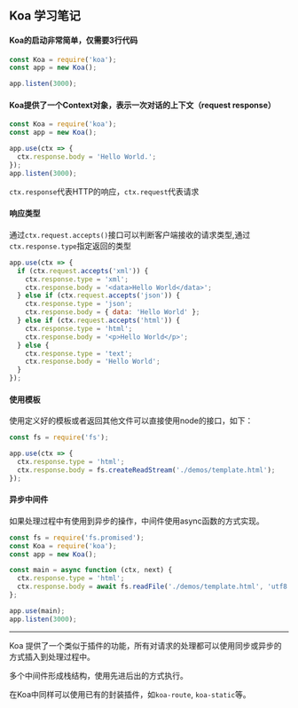 ## Koa 学习笔记

#### Koa的启动非常简单，仅需要3行代码

```javascript
const Koa = require('koa');
const app = new Koa();

app.listen(3000);
```

#### Koa提供了一个Context对象，表示一次对话的上下文（request response）

```javascript
const Koa = require('koa');
const app = new Koa();

app.use(ctx => {
  ctx.response.body = 'Hello World.';
});
app.listen(3000);
```

`ctx.response`代表HTTP的响应，`ctx.request`代表请求

#### 响应类型

通过`ctx.request.accepts()`接口可以判断客户端接收的请求类型,通过`ctx.response.type`指定返回的类型

```javascript
app.use(ctx => {
  if (ctx.request.accepts('xml')) {
    ctx.response.type = 'xml';
    ctx.response.body = '<data>Hello World</data>';
  } else if (ctx.request.accepts('json')) {
    ctx.response.type = 'json';
    ctx.response.body = { data: 'Hello World' };
  } else if (ctx.request.accepts('html')) {
    ctx.response.type = 'html';
    ctx.response.body = '<p>Hello World</p>';
  } else {
    ctx.response.type = 'text';
    ctx.response.body = 'Hello World';
  }
});
```

#### 使用模板

使用定义好的模板或者返回其他文件可以直接使用node的接口，如下：

```javascript
const fs = require('fs');

app.use(ctx => {
  ctx.response.type = 'html';
  ctx.response.body = fs.createReadStream('./demos/template.html');
});
```

#### 异步中间件

如果处理过程中有使用到异步的操作，中间件使用async函数的方式实现。

```javascript
const fs = require('fs.promised');
const Koa = require('koa');
const app = new Koa();

const main = async function (ctx, next) {
  ctx.response.type = 'html';
  ctx.response.body = await fs.readFile('./demos/template.html', 'utf8');
};

app.use(main);
app.listen(3000);
```

---

Koa 提供了一个类似于插件的功能，所有对请求的处理都可以使用同步或异步的方式插入到处理过程中。

多个中间件形成栈结构，使用先进后出的方式执行。

在Koa中同样可以使用已有的封装插件，如`koa-route`, `koa-static`等。
